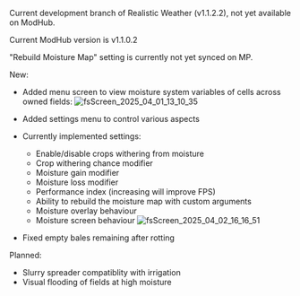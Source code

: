 Current development branch of Realistic Weather (v1.1.2.2), not yet available on ModHub.

Current ModHub version is v1.1.0.2

"Rebuild Moisture Map" setting is currently not yet synced on MP.

New:
- Added menu screen to view moisture system variables of cells across owned fields:
![fsScreen_2025_04_01_13_10_35](https://github.com/user-attachments/assets/2f931258-2422-47dd-9510-8c433160a093)

- Added settings menu to control various aspects
- Currently implemented settings:
  - Enable/disable crops withering from moisture
  - Crop withering chance modifier
  - Moisture gain modifier
  - Moisture loss modifier
  - Performance index (increasing will improve FPS)
  - Ability to rebuild the moisture map with custom arguments
  - Moisture overlay behaviour
  - Moisture screen behaviour
 ![fsScreen_2025_04_02_16_16_51](https://github.com/user-attachments/assets/3c7a0d75-1ede-4e61-931e-ec718c85c262)

- Fixed empty bales remaining after rotting


Planned:
- Slurry spreader compatiblity with irrigation
- Visual flooding of fields at high moisture
